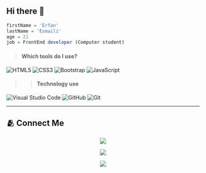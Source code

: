 ## Hi there 👋

```javascript
firstName = 'Erfan' 
lastName = 'Esmaili'
age = 21
job = FrontEnd developer (Computer student)
```
> <h4>Which tools do I use?</h4>

![HTML5](https://img.shields.io/badge/html5-%23E34F26.svg?style=for-the-badge&logo=html5&logoColor=white)
![CSS3](https://img.shields.io/badge/css3-%231572B6.svg?style=for-the-badge&logo=css3&logoColor=white)
![Bootstrap](https://img.shields.io/badge/bootstrap-%238511FA.svg?style=for-the-badge&logo=bootstrap&logoColor=white)
![JavaScript](https://img.shields.io/badge/javascript-%23323330.svg?style=for-the-badge&logo=javascript&logoColor=%23F7DF1E)

>> <h4>Technology use</h4>

![Visual Studio Code](https://img.shields.io/badge/Visual%20Studio%20Code-0078d7.svg?style=for-the-badge&logo=visual-studio-code&logoColor=white)
![GitHub](https://img.shields.io/badge/github-%23121011.svg?style=for-the-badge&logo=github&logoColor=white)
![Git](https://img.shields.io/badge/git-%23F05033.svg?style=for-the-badge&logo=git&logoColor=white)

<hr>

<h2>🫂 Connect Me</h2>
<p align=center>
  <a href='erfan.esmaili1382@gmail.com'>
  <img src='https://img.shields.io/badge/Gmail-send_message-blue?style=plastic&logo=Gmail&logoColor=red&labelColor=white&color=red'/>
</a>
 </p>
<p align=center>
<a href='https://t.me/tetis132'>
  <img src='https://img.shields.io/badge/Telegram-send_message-blue?logo=telegram'/>
</a>
</p>
<p align=center>
<a href='https://api.whatsapp.com/send?phone=989138036135'>
  <img src='https://img.shields.io/badge/whatsapp-send_message-d?style=flat&logo=whatsapp&logoColor=%233AD354&labelColor=%23224040&color=%233AD354'/>
</a>
</p>


